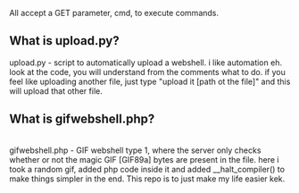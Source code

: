 All accept a GET parameter, cmd, to execute commands. 
<br>
<h2>What is upload.py?</h2>
upload.py - script to automatically upload a webshell. i like automation eh. look at the code, you will understand from the comments what to do. if you feel like uploading another file, just type "upload it [path ot the file]" and this will upload that other file.
<br>
<h2>What is gifwebshell.php?</h2>
<br>
gifwebshell.php - GIF webshell type 1, where the server only checks whether or not the magic GIF [GIF89a] bytes are present in the file. here i took a random gif, added php code inside it and added __halt_compiler() to make things simpler in the end. This repo is to just make my life easier kek.
